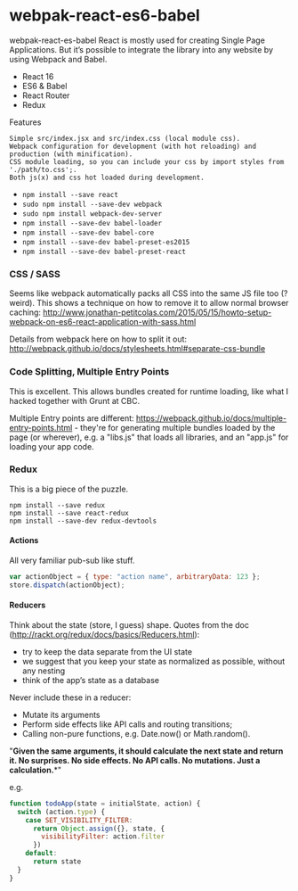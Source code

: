 # webpak-react-es6-babel
webpak-react-es-babel
React is mostly used for creating Single Page Applications. But it’s possible to integrate the library into any website by using Webpack and Babel.

- React 16
- ES6 & Babel
- React Router
- Redux

Features

    Simple src/index.jsx and src/index.css (local module css).
    Webpack configuration for development (with hot reloading) and production (with minification).
    CSS module loading, so you can include your css by import styles from './path/to.css';.
    Both js(x) and css hot loaded during development.


- `npm install --save react`
- `sudo npm install --save-dev webpack`
- `sudo npm install webpack-dev-server`
- `npm install --save-dev babel-loader`
- `npm install --save-dev babel-core`
- `npm install --save-dev babel-preset-es2015`
- `npm install --save-dev babel-preset-react`


### CSS / SASS

Seems like webpack automatically packs all CSS into the same JS file too (? weird). This shows a technique on how to 
remove it to allow normal browser caching: 
http://www.jonathan-petitcolas.com/2015/05/15/howto-setup-webpack-on-es6-react-application-with-sass.html

Details from webpack here on how to split it out:
http://webpack.github.io/docs/stylesheets.html#separate-css-bundle

### Code Splitting, Multiple Entry Points

This is excellent. This allows bundles created for runtime loading, like what I hacked together with Grunt at CBC. 

Multiple Entry points are different: https://webpack.github.io/docs/multiple-entry-points.html - they're for generating 
multiple bundles loaded by the page (or wherever), e.g. a "libs.js" that loads all libraries, and an "app.js" for 
loading your app code. 

###  Redux

This is a big piece of the puzzle. 

```
npm install --save redux
npm install --save react-redux
npm install --save-dev redux-devtools
```

#### Actions 

All very familiar pub-sub like stuff.

```javascript
var actionObject = { type: "action name", arbitraryData: 123 }; 
store.dispatch(actionObject);
```


#### Reducers

Think about the state (store, I guess) shape. Quotes from the doc (http://rackt.org/redux/docs/basics/Reducers.html):

- try to keep the data separate from the UI state
- we suggest that you keep your state as normalized as possible, without any nesting
- think of the app’s state as a database

Never include these in a reducer:
- Mutate its arguments
- Perform side effects like API calls and routing transitions;
- Calling non-pure functions, e.g. Date.now() or Math.random().

"**Given the same arguments, it should calculate the next state and return it. No surprises. No side effects. No API 
calls. No mutations. Just a calculation.***"

e.g.
```javascript
function todoApp(state = initialState, action) {
  switch (action.type) {
    case SET_VISIBILITY_FILTER:
      return Object.assign({}, state, {
        visibilityFilter: action.filter
      })
    default:
      return state
  }
}
```